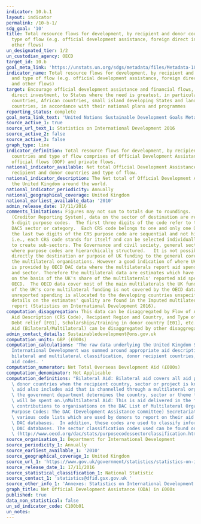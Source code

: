 ```yaml
---
indicator: 10.b.1
layout: indicator
permalink: /10-b-1/
sdg_goal: '10'
title: Total resource flows for development, by recipient and donor countries and
  type of flow (e.g. official development assistance, foreign direct investment and
  other flows)
un_designated_tier: 1/2
un_custodian_agency: OECD
target_id: 10.b
goal_meta_link: 'https://unstats.un.org/sdgs/metadata/files/Metadata-10-0B-01.pdf '
indicator_name: Total resource flows for development, by recipient and donor countries
  and type of flow (e.g. official development assistance, foreign direct investment
  and other flows)
target: Encourage official development assistance and financial flows, including foreign
  direct investment, to States where the need is greatest, in particular least developed
  countries, African countries, small island developing States and landlocked developing
  countries, in accordance with their national plans and programmes
reporting_status: complete
goal_meta_link_text: 'United Nations Sustainable Development Goals Metadata: 10.b.1'
source_active_1: true
source_url_text_1: Statistics on International Development 2016
source_active_2: false
source_active_3: false
graph_type: line
indicator_definition: Total resource flows for development, by recipient and donor
  countries and type of flow comprises of Official Development Assistance (ODA), other
  official flows (OOF) and private flows.
national_indicator_available: Net total Official Development Assistance (ODA), by
  recipient and donor countries and type of flow.
national_indicator_description: The Net total of Official Development Assistance from
  the United Kingdom around the world.
national_indicator_periodicity: Annually
national_geographical_coverage: United Kingdom
national_earliest_available_data: '2010'
admin_release_date: 17/11/2016
comments_limitations: Figures may not sum to totals due to roundings.  In the CRS
  (Creditor Reporting System), data on the sector of destination are recorded using
  5-digit purpose codes.  The first three digits of the code refer to the corresponding
  DAC5 sector or category.  Each CRS code belongs to one and only one DAC5 category.  Generally,
  the last two digits of the CRS purpose code are sequential and not hierarchical
  i.e., each CRS code stands for itself and can be selected individually or grouped
  to create sub-sectors. The Governance and civil society, general sector is an exception
  where purpose codes are hierarchically structured.   It is not possible to track
  directly the destination or purpose of UK funding to the general core budgets of
  the multilateral organisations. However a good indication of where UK funding goes
  is provided by OECD DAC data where the multilaterals report aid spend by country
  and sector. Therefore the multilateral data are estimates which have been calculated
  on the basis of the UK's share of the multilaterals' reported aid spending to the
  OECD.  The OECD data cover most of the main multilaterals the UK funds.  About 15%
  of the UK's core multilateral funding is not covered by the OECD data, and this
  unreported spending is allocated to the developing countries unspecified category.   More
  details on the estimates' quality are found in the Imputed multilateral share quality
  report (Statistics on International Development 2016).
computation_disaggregation: This data can be disaggregated by Flow of Aid (Bilateral/Multilateral),
  Aid Description (CRS Code), Recipient Region and Country, and Type of Aid (e.g.
  Debt relief [F01], Scholarships/training in donor country [E01], etc.). Flow of
  Aid (Bilateral/Multilateral) can be disaggregated by other disaggregation.
admin_contact_details: Sustainabledevelopment@ons.gov.uk
computation_units: GBP (£000s)
computation_calculations: 'The raw data underlying the United Kingdom Statistics on
  International Development was summed around appropriate aid description CRS codes,
  bilateral and multilateral classification, donor recipient countries, and type of
  aid codes. '
computation_numerator: Net Total Overseas Development Aid (£000s)
computation_denominator: Not Applicable
computation_definitions: "Bilateral Aid: Bilateral aid covers all aid provided by\
  \ donor countries when the recipient country, sector or project is known. Bilateral\
  \ aid also includes aid that is channelled through a multilateral organisation where\
  \ the government department determines the country, sector or theme that the funds\
  \ will be spent on.\nMultilateral Aid: This is aid delivered in the form of core\
  \ contributions to organisations on the DAC List of Multilateral Organisations.\n\
  Purpose Codes: The DAC (Development Assistance Committee) Secretariat maintains\
  \ various code lists which are used by donors to report on their aid flows to the\
  \ DAC databases.  In addition, these codes are used to classify information in the\
  \ DAC databases. The sector classification codes used can be found on the OECD website\
  \ (http://www.oecd.org/dac/stats/purposecodessectorclassification.htm)."
source_organisation_1: Department for International Development
source_periodicity_1: Annually
source_earliest_available_1: '2010'
source_geographical_coverage_1: United Kingdom
source_url_1: 'https://www.gov.uk/government/statistics/statistics-on-international-development-2016 '
source_release_date_1: 17/11/2016
source_statistical_classification_1: National Statistic
source_contact_1: 'statistics@dfid.gsx.gov.uk '
source_other_info_1: 'Annexes: Statistics on International Development 2016 (https://www.gov.uk/government/uploads/system/uploads/attachment_data/file/570157/annexes.pdf)'
graph_title: Net Official Development Assistance (ODA) in £000s
published: true
data_non_statistical: false
un_sd_indicator_code: C100b01
un_notes:
---
```

